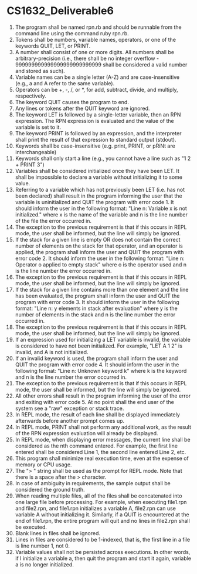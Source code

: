 # CS1632_Deliverable6
1. The program shall be named rpn.rb and should be runnable from the command line using the command ruby rpn.rb.
2. Tokens shall be numbers, variable names, operators, or one of the keywords QUIT, LET, or PRINT.
3. A number shall consist of one or more digits. All numbers shall be arbitrary-precision (i.e., there shall be no integer overflow - 999999999999999999999999999 shall be considered a valid number and stored as such).
4. Variable names can be a single letter (A-Z) and are case-insensitive (e.g., a and A refer to the same variable).
5. Operators can be +, -, /, or *, for add, subtract, divide, and multiply, respectively.
6. The keyword QUIT causes the program to end.
7. Any lines or tokens after the QUIT keyword are ignored.
8. The keyword LET is followed by a single-letter variable, then an RPN expression. The RPN expression is evaluated and the value of the variable is set to it.
9. The keyword PRINT is followed by an expression, and the interpreter shall print the result of that expression to standard output (stdout).
10. Keywords shall be case-insensitive (e.g. print, PRINT, or pRiNt are interchangeable)
11. Keywords shall only start a line (e.g., you cannot have a line such as "1 2 + PRINT 3")
12. Variables shall be considered initialized once they have been LET. It shall be impossible to declare a variable without initializing it to some value.
13. Referring to a variable which has not previously been LET (i.e. has not been declared) shall result in the program informing the user that the variable is uninitialized and QUIT the program with error code 1. It should inform the user in the following format: "Line n: Variable x is not initialized." where x is the name of the variable and n is the line number of the file the error occurred in.
14. The exception to the previous requirement is that if this occurs in REPL mode, the user shall be informed, but the line will simply be ignored.
15. If the stack for a given line is empty OR does not contain the correct number of elements on the stack for that operator, and an operator is applied, the program shall inform the user and QUIT the program with error code 2. It should inform the user in the following format: "Line n: Operator o applied to empty stack" where o is the operator used and n is the line number the error occurred in.
16. The exception to the previous requirement is that if this occurs in REPL mode, the user shall be informed, but the line will simply be ignored.
17. If the stack for a given line contains more than one element and the line has been evaluated, the program shall inform the user and QUIT the program with error code 3. It should inform the user in the following format: "Line n: y elements in stack after evaluation" where y is the number of elements in the stack and n is the line number the error occurred in.
18. The exception to the previous requirement is that if this occurs in REPL mode, the user shall be informed, but the line will simply be ignored.
19. If an expression used for initializing a LET variable is invalid, the variable is considered to have not been initialized. For example, "LET A 1 2" is invalid, and A is not initialized.
20. If an invalid keyword is used, the program shall inform the user and QUIT the program with error code 4. It should inform the user in the following format: "Line n: Unknown keyword k" where k is the keyword and n is the line number the error occurred in.
21. The exception to the previous requirement is that if this occurs in REPL mode, the user shall be informed, but the line will simply be ignored.
22. All other errors shall result in the program informing the user of the error and exiting with error code 5. At no point shall the end user of the system see a "raw" exception or stack trace.
23. In REPL mode, the result of each line shall be displayed immediately afterwards before another prompt comes up.
24. In REPL mode, PRINT shall not perform any additional work, as the result of the RPN expression evaluation will already be displayed.
25. In REPL mode, when displaying error messages, the current line shall be considered as the nth command entered. For example, the first line entered shall be considered Line 1, the second line entered Line 2, etc.
26. This program shall minimize real execution time, even at the expense of memory or CPU usage.
27. The "> " string shall be used as the prompt for REPL mode. Note that there is a space after the > character.
28. In case of ambiguity in requirements, the sample output shall be considered the ground truth.
29. When reading multiple files, all of the files shall be concatenated into one large file before processing. For example, when executing file1.rpn and file2.rpn, and file1.rpn initializes a variable A, file2.rpn can use variable A without initializing it. Similarly, if a QUIT is encountered at the end of file1.rpn, the entire program will quit and no lines in file2.rpn shall be executed.
30. Blank lines in files shall be ignored.
31. Lines in files are considered to be 1-indexed, that is, the first line in a file is line number 1, not 0.
32. Variable values shall not be persisted across executions. In other words, if I initialize a variable a, then quit the program and start it again, variable a is no longer initialized.